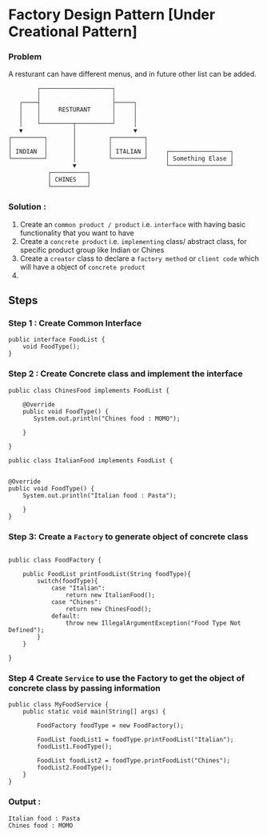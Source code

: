 # Factory Design Pattern [Under Creational Pattern]

### Problem
A resturant can have different menus, and in future other list can be added. 

```
        ┌────────────────────┐
        │                    │
   ┌────┤                    ├─────┐
   │    │     RESTURANT      │     │
   │    │                    │     │
   │    └─────────┬──────────┘     │
   ▼              │                ▼
┌─────────┐       │         ┌─────────┐
│         │       │         │         │
│ INDIAN  │       │         │ ITALIAN │     ┌─────────────────┐
└─────────┘       │         └─────────┘     │ Something Elase │
                  ▼                         └─────────────────┘
           ┌──────────┐
           │ CHINES   │
           └──────────┘
```

### Solution : 

 1. Create an `common product / product` i.e. `interface` with having basic functionality that you want to have
 2. Create a `concrete product` i.e. `implementing` class/ abstract class, for specific product group like Indian or Chines
 3. Create a `creator` class to declare a `factory method` or `client code` which will have a object of `concrete product`
 4. 
## Steps

### Step 1 : Create Common Interface

```
public interface FoodList {
    void FoodType();
}
```

### Step 2 : Create Concrete class and implement the interface

```
public class ChinesFood implements FoodList {

    @Override
    public void FoodType() {
       System.out.println("Chines food : MOMO");
        
    }
    
}
```

```
public class ItalianFood implements FoodList {


@Override
public void FoodType() {
    System.out.println("Italian food : Pasta");
    
    }
}
```

### Step 3: Create a ` Factory ` to generate object of concrete class

```

public class FoodFactory {

    public FoodList printFoodList(String foodType){
        switch(foodType){
            case "Italian":
                return new ItalianFood();
            case "Chines":
                return new ChinesFood();
            default:
                throw new IllegalArgumentException("Food Type Not Defined");
        }
    }
    
}
```

### Step 4 Create `Service` to use the Factory to get the object of concrete class by passing information 

```
public class MyFoodService {
    public static void main(String[] args) {
        
        FoodFactory foodType = new FoodFactory();
        
        FoodList foodList1 = foodType.printFoodList("Italian");
        foodList1.FoodType();

        FoodList foodList2 = foodType.printFoodList("Chines");
        foodList2.FoodType();
    }
}
```

### Output : 

```
Italian food : Pasta
Chines food : MOMO
```

